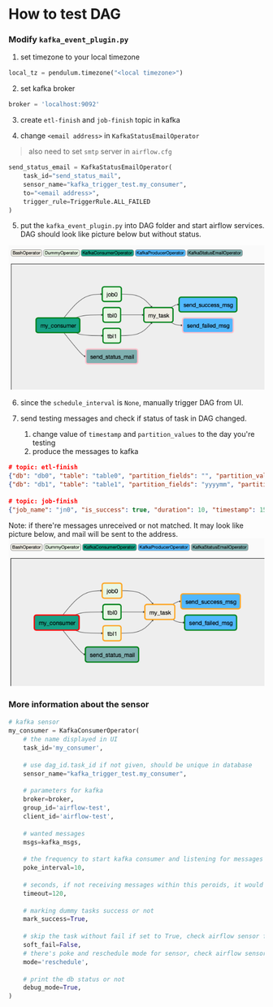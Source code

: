 # How to test DAG

### Modify `kafka_event_plugin.py`
1. set timezone to your local timezone
```python
local_tz = pendulum.timezone("<local timezone>")
```
2. set kafka broker
```python
broker = 'localhost:9092'
```

3. create `etl-finish` and `job-finish` topic in kafka

4. change `<email address>` in `KafkaStatusEmailOperator`
> also need to set `smtp` server in `airflow.cfg`
```python
send_status_email = KafkaStatusEmailOperator(
    task_id="send_status_mail",
    sensor_name="kafka_trigger_test.my_consumer",
    to="<email address>",
    trigger_rule=TriggerRule.ALL_FAILED
)
```

5. put the `kafka_event_plugin.py` into DAG folder and start airflow services. DAG should look like picture below but without status.

![](../images/ExampleDagSuccess.png)

6. since the `schedule_interval` is `None`, manually trigger DAG from UI.

7. send testing messages and check if status of task in DAG changed.
    1. change value of `timestamp` and `partition_values` to the day you're testing
    2. produce the messages to kafka

```json
# topic: etl-finish
{"db": "db0", "table": "table0", "partition_fields": "", "partition_values": "", "timestamp": 1575190675}
{"db": "db1", "table": "table1", "partition_fields": "yyyymm", "partition_values": "201911", "timestamp": 1575190675}

# topic: job-finish
{"job_name": "jn0", "is_success": true, "duration": 10, "timestamp": 1575190675}
```

Note: if there're messages unreceived or not matched. It may look like picture below, and mail will be sent to the address.
![](../images/ExampleDagFailed.png)

### More information about the sensor
```python
# kafka sensor
my_consumer = KafkaConsumerOperator(
    # the name displayed in UI
    task_id='my_consumer',

    # use dag_id.task_id if not given, should be unique in database
    sensor_name="kafka_trigger_test.my_consumer",

    # parameters for kafka
    broker=broker,
    group_id='airflow-test',
    client_id='airflow-test',

    # wanted messages
    msgs=kafka_msgs,

    # the frequency to start kafka consumer and listening for messages
    poke_interval=10,

    # seconds, if not receiving messages within this peroids, it would timeout and mark the task failed
    timeout=120,

    # marking dummy tasks success or not
    mark_success=True,

    # skip the task without fail if set to True, check airflow sensor for more information
    soft_fail=False,
    # there's poke and reschedule mode for sensor, check airflow sensor for more information
    mode='reschedule',

    # print the db status or not
    debug_mode=True,
)
```
